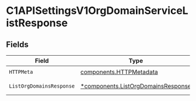 # C1APISettingsV1OrgDomainServiceListResponse


## Fields

| Field                                                                                   | Type                                                                                    | Required                                                                                | Description                                                                             |
| --------------------------------------------------------------------------------------- | --------------------------------------------------------------------------------------- | --------------------------------------------------------------------------------------- | --------------------------------------------------------------------------------------- |
| `HTTPMeta`                                                                              | [components.HTTPMetadata](../../models/components/httpmetadata.md)                      | :heavy_check_mark:                                                                      | N/A                                                                                     |
| `ListOrgDomainsResponse`                                                                | [*components.ListOrgDomainsResponse](../../models/components/listorgdomainsresponse.md) | :heavy_minus_sign:                                                                      | Successful response                                                                     |